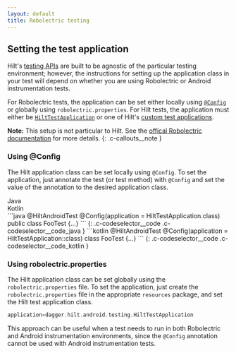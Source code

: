 ```yaml
---
layout: default
title: Robolectric testing
---
```


## Setting the test application

Hilt's [testing APIs](testing.md) are built to be agnostic of the particular
testing environment; however, the instructions for setting up the application
class in your test will depend on whether you are using Robolectric or Android
instrumentation tests.

For Robolectric tests, the application can be set either locally using
[`@Config`] or globally using `robolectric.properties`. For Hilt tests, the
application must either be [`HiltTestApplication`] or one of Hilt's
[custom test applications](testing.md#custom-test-application).

**Note:** This setup is not particular to Hilt. See the
[offical Robolectric documentation] for more details.
{: .c-callouts__note }

### Using @Config

The Hilt application class can be set locally using
`@Config`. To set the application, just annotate the test (or test method) with
`@Config` and set the value of the annotation to the desired application class.

<div class="c-codeselector__button c-codeselector__button_java">Java</div>
<div class="c-codeselector__button c-codeselector__button_kotlin">Kotlin</div>
```java
@HiltAndroidTest
@Config(application = HiltTestApplication.class)
public class FooTest {...}
```
{: .c-codeselector__code .c-codeselector__code_java }
```kotlin
@HiltAndroidTest
@Config(application = HiltTestApplication::class)
class FooTest {...}
```
{: .c-codeselector__code .c-codeselector__code_kotlin }

### Using robolectric.properties


The Hilt application class can be set globally using the
`robolectric.properties` file. To set the application, just create the
`robolectric.properties` file in the appropriate `resources` package, and set
the Hilt test application class.

```groovy
application=dagger.hilt.android.testing.HiltTestApplication
```

This approach can be useful when a test needs to run in both Robolectric and
Android instrumentation environments, since the `@Config` annotation cannot be
used with Android instrumentation tests.

[`@Config`]: http://robolectric.org/javadoc/latest/org/robolectric/annotation/Config.html
[offical Robolectric documentation]: http://robolectric.org/configuring/
[`HiltTestApplication`]: https://dagger.dev/api/latest/dagger/hilt/android/testing/HiltTestApplication.html
